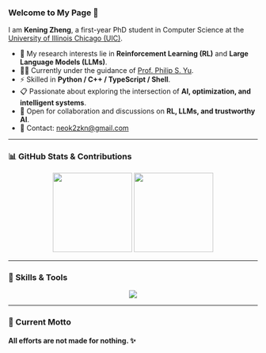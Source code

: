 ### Welcome to My Page 👋

I am **Kening Zheng**, a first-year PhD student in Computer Science at the  
[University of Illinois Chicago (UIC)](https://cs.uic.edu/).

- 🔭 My research interests lie in **Reinforcement Learning (RL)** and **Large Language Models (LLMs)**.
- 👨‍🏫 Currently under the guidance of [Prof. Philip S. Yu](https://cs.uic.edu/profiles/philip-yu/).
- ⚡ Skilled in **Python / C++ / TypeScript / Shell**.
- 📋 Passionate about exploring the intersection of **AI, optimization, and intelligent systems**.
- 💬 Open for collaboration and discussions on **RL, LLMs, and trustworthy AI**.
- 📧 Contact: neok2zkn@gmail.com 

---

### 📊 GitHub Stats & Contributions  

<p align="center">
  <img src="https://github-readme-stats.vercel.app/api?username=init-neok&count_private=true&show_icons=true&theme=radical" height="160"/>
  <img src="https://github-readme-streak-stats.herokuapp.com/?user=init-neok&theme=radical" height="160"/>
</p>

---

### 🚀 Skills & Tools  

<p align="center">
  <img src="https://skillicons.dev/icons?i=python,cpp,typescript,pytorch,tensorflow,bash,git,latex,vscode&perline=5" />
</p>

---

### 🌱 Current Motto  

#### **All efforts are not made for nothing.** ✨
